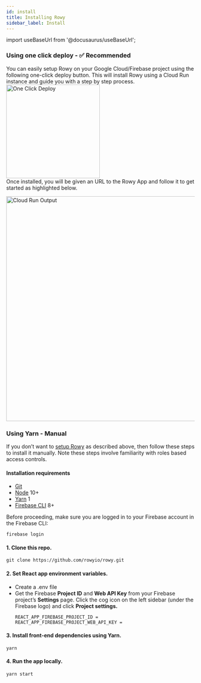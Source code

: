 ```yaml
---
id: install
title: Installing Rowy
sidebar_label: Install
---
```

import useBaseUrl from '@docusaurus/useBaseUrl';

### Using one click deploy - ✅ Recommended

<p>You can easily setup Rowy on your Google Cloud/Firebase project using the following one-click deploy button. This will install Rowy using a Cloud Run instance and guide you with a step by step process.<br/>
<a href="https://deploy.cloud.run/?git_repo=https://github.com/rowyio/rowyRun.git" target="_blank">
<img alt="One Click Deploy" src="/img//button.png" title="One Click Deploy" width="250" /></a><br/>
Once installed, you will be given an URL to the Rowy App and follow it to get started as highlighted below.</p> 
<img src="/img/cloudrun.png" alt="Cloud Run Output"
title="Cloud Run Output" width="600" />

### Using Yarn - Manual

If you don’t want to [setup Rowy](install#using-one-click-deploy----recommended) as described above, then follow these steps to install it manually. Note these steps involve familiarity with roles based access controls.

#### Installation requirements

- [Git](https://git-scm.com/downloads)
- [Node](https://nodejs.org/en/download/) 10+
- [Yarn](https://classic.yarnpkg.com/en/docs/install/) 1
- [Firebase CLI](https://firebase.google.com/docs/cli) 8+

Before proceeding, make sure you are logged in to your Firebase account in the Firebase CLI:
```
firebase login
```

#### 1. Clone this repo.
```
git clone https://github.com/rowyio/rowy.git
```    

#### 2. Set React app environment variables.
- Create a .env file
- Get the Firebase **Project ID** and **Web API Key** from your Firebase project’s **Settings** page. Click the cog icon on the left sidebar (under the Firebase logo) and click **Project settings.**
    ``` 
    REACT_APP_FIREBASE_PROJECT_ID = 
    REACT_APP_FIREBASE_PROJECT_WEB_API_KEY = 
    ```

#### 3. Install front-end dependencies using Yarn.
```
yarn
```

#### 4. Run the app locally.
```
yarn start
```